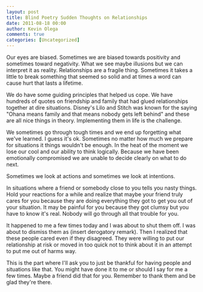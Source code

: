 ```yaml
---
layout: post
title: Blind Poetry Sudden Thoughts on Relationships
date: 2011-08-18 00:00
author: Kevin Olega
comments: true
categories: [Uncategorized]
---
```

Our eyes are biased. Sometimes we are biased towards positivity and sometimes toward negativity. What we see maybe illusions but we can interpret it as reality. Relationships are a fragile thing. Sometimes it takes a little to break something that seemed so solid and at times a word can cause hurt that lasts a lifetime.

We do have some guiding principles that helped us cope. We have hundreds of quotes on friendship and family that had glued relationships together at dire situations. Disney's Lilo and Stitch was known for the saying "Ohana means family and that means nobody gets left behind" and these are all nice things in theory. Implementing them in life is the challenge.

We sometimes go through tough times and we end up forgetting what we've learned. I guess it's ok. Sometimes no matter how much we prepare for situations it things wouldn't be enough. In the heat of the moment we lose our cool and our ability to think logically. Because we have been emotionally compromised we are unable to decide clearly on what to do next.

Sometimes we look at actions and sometimes we look at intentions.

In situations where a friend or somebody close to you tells you nasty things. Hold your reactions for a while and realize that maybe your friend truly cares for you because they are doing everything they got to get you out of your situation. It may be painful for you because they got clumsy but you have to know it's real. Nobody will go through all that trouble for you.

It happened to me a few times today and I was about to shut them off. I was about to dismiss them as (insert derogatory remark). Then I realized that these people cared even if they disagreed. They were willing to put our relationship at risk or moved in too quick not to think about it in an attempt to put me out of harms way.

This is the part where I'll ask you to just be thankful for having people and situations like that. You might have done it to me or should I say for me a few times. Maybe a friend did that for you. Remember to thank them and be glad they're there.
